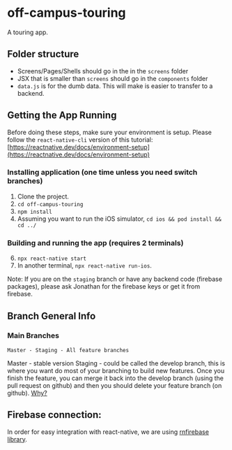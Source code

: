 # off-campus-touring
A touring app.

## Folder structure
 - Screens/Pages/Shells should go in the in the `screens` folder
 - JSX that is smaller than `screens` should go in the `components` folder
 - `data.js` is for the dumb data. This will make is easier to transfer to a backend.


## Getting the App Running
Before doing these steps, make sure your environment is setup. Please follow the `react-native-cli` version of this tutorial: [https://reactnative.dev/docs/environment-setup](https://reactnative.dev/docs/environment-setup)

### Installing application (one time unless you need switch branches)
 1. Clone the project.
 2. `cd off-campus-touring`
 3. `npm install`
 4. Assuming you want to run the iOS simulator, `cd ios && pod install && cd ../`
### Building and running the app (requires 2 terminals)
 6. `npx react-native start`
 7. In another terminal, `npx react-native run-ios`. 

Note: If you are on the `staging` branch or have any backend code (firebase packages), please ask Jonathan for the firebase keys or get it from firebase.

## Branch General Info
### Main Branches
```
Master - Staging - All feature branches
```
Master - stable version
Staging - could be called the develop branch, this is where you want do most of your branching to build new features. Once you finish the feature, you can merge it back into the develop branch (using the pull request on github) and then you should delete your feature branch (on github). [Why?](https://docs.github.com/en/repositories/configuring-branches-and-merges-in-your-repository/managing-branches-in-your-repository/deleting-and-restoring-branches-in-a-pull-request)

## Firebase connection:
In order for easy integration with react-native, we are using [rnfirebase library](https://rnfirebase.io/firestore/usage). 
